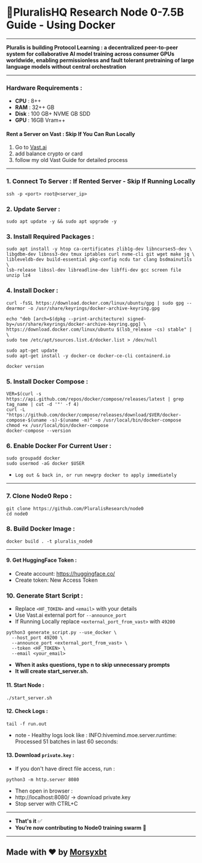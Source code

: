 # 🧩PluralisHQ Research Node 0-7.5B Guide - Using Docker

---

**Pluralis is building Protocol Learning : a decentralized peer-to-peer system for collaborative AI model training across consumer GPUs worldwide, enabling permissionless and fault tolerant pretraining of large language models without central orchestration**

---

### Hardware Requirements :

* **CPU**   : 8++
* **RAM**   : 32++ GB
* **Disk**  : 100 GB+ NVME GB SDD
* **GPU**   : 16GB Vram++

#### Rent a Server on Vast : Skip If You Can Run Locally

1. Go to [Vast.ai](https://cloud.vast.ai/billing/)
2. add balance crypto or card
3. follow my old Vast Guide for detailed process

---

### 1. Connect To Server : If Rented Server - Skip If Running Locally
```
ssh -p <port> root@<server_ip>
```

### 2. Update Server :
```
sudo apt update -y && sudo apt upgrade -y
```

### 3. Install Required Packages :
```
sudo apt install -y htop ca-certificates zlib1g-dev libncurses5-dev \
libgdbm-dev libnss3-dev tmux iptables curl nvme-cli git wget make jq \
libleveldb-dev build-essential pkg-config ncdu tar clang bsdmainutils \
lsb-release libssl-dev libreadline-dev libffi-dev gcc screen file unzip lz4
```

### 4. Install Docker :
```
curl -fsSL https://download.docker.com/linux/ubuntu/gpg | sudo gpg --dearmor -o /usr/share/keyrings/docker-archive-keyring.gpg

echo "deb [arch=$(dpkg --print-architecture) signed-by=/usr/share/keyrings/docker-archive-keyring.gpg] \
https://download.docker.com/linux/ubuntu $(lsb_release -cs) stable" | \
sudo tee /etc/apt/sources.list.d/docker.list > /dev/null

sudo apt-get update
sudo apt-get install -y docker-ce docker-ce-cli containerd.io

docker version
```

### 5. Install Docker Compose :
```
VER=$(curl -s https://api.github.com/repos/docker/compose/releases/latest | grep tag_name | cut -d '"' -f 4)
curl -L "https://github.com/docker/compose/releases/download/$VER/docker-compose-$(uname -s)-$(uname -m)" -o /usr/local/bin/docker-compose
chmod +x /usr/local/bin/docker-compose
docker-compose --version
```

### 6. Enable Docker For Current User :
```
sudo groupadd docker
sudo usermod -aG docker $USER
```

- `Log out & back in, or run newgrp docker to apply immediately`

---

### 7. Clone Node0 Repo :
```
git clone https://github.com/PluralisResearch/node0
cd node0
```

### 8. Build Docker Image :
```
docker build . -t pluralis_node0
```

---

#### 9. Get HuggingFace Token :

- Create account: https://huggingface.co/
- Create token: New Access Token

### 10. Generate Start Script :

- Replace `<HF_TOKEN>` and `<email>` with your details
- Use Vast.ai external port for `--announce_port`
- If Running Locally replace `<external_port_from_vast>` with `49200`

```
python3 generate_script.py --use_docker \
  --host_port 49200 \
  --announce_port <external_port_from_vast> \
  --token <HF_TOKEN> \
  --email <your_email>
```

- **When it asks questions, type n to skip unnecessary prompts**
- **It will create start_server.sh.**

#### 11. Start Node :
```
./start_server.sh
```

#### 12. Check Logs :
```
tail -f run.out
```

- note - Healthy logs look like : INFO:hivemind.moe.server.runtime: Processed 51 batches in last 60 seconds:

#### 13. Download `private.key` :

- If you don't have direct file access, run :

```
python3 -m http.server 8080
```

- Then open in browser :
- http://localhost:8080/ → download private.key
- Stop server with CTRL+C

---

- **That's it** ✅
- **You’re now contributing to Node0 training swarm** 🚀

---
**Made with ❤️ by [Morsyxbt](https://x.com/morsyxbt)**
---
